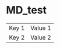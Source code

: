 # MD_test

<table>
  <tbody>
    <tr>
      <td>Key 1</td>
      <td>Value 1</td> 
    </tr>
      <td>Key 2</td>
      <td>Value 2</td>
    </tr>
  </tbody>
</table>

